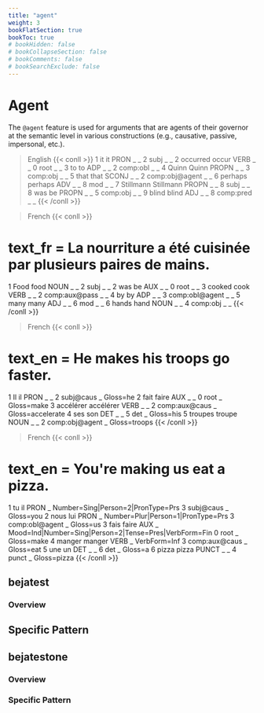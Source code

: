 ```yaml
---
title: "agent"
weight: 3
bookFlatSection: true
bookToc: true
# bookHidden: false
# bookCollapseSection: false
# bookComments: false
# bookSearchExclude: false
---
```

# Agent

The `@agent` feature is used for arguments that are agents of their governor at the semantic level in various constructions (e.g., causative, passive, impersonal, etc.).

> English
{{< conll >}}
1	it	it	PRON	_	_	2	subj	_	_
2	occurred	occur	VERB	_	_	0	root	_	_
3	to	to	ADP	_	_	2	comp:obl	_	_
4	Quinn	Quinn	PROPN	_	_	3	comp:obj	_	_
5	that	that	SCONJ	_	_	2	comp:obj@agent	_	_
6	perhaps	perhaps	ADV	_	_	8	mod	_	_
7	Stillmann	Stillmann	PROPN	_	_	8	subj	_	_
8	was	be	PROPN	_	_	5	comp:obj	_	_
9	blind	blind	ADJ	_	_	8	comp:pred	_	_
{{< /conll >}}

> French 
{{< conll >}}
# text_fr = La nourriture a été cuisinée par plusieurs paires de mains.
1	Food	food	NOUN	_	_	2	subj	_	_
2	was	be	AUX	_	_	0	root	_	_
3	cooked	cook	VERB	_	_	2	comp:aux@pass	_	_
4	by	by	ADP	_	_	3	comp:obl@agent	_	_
5	many	many	ADJ	_	_	6	mod	_	_
6	hands	hand	NOUN	_	_	4	comp:obj	_	_
{{< /conll >}}

> French
{{< conll >}}
# text_en = He makes his troops go faster.
1	Il	il	PRON	_	_	2	subj@caus	_	Gloss=he
2	fait	faire	AUX	_	_	0	root	_	Gloss=make
3	accélérer	accélérer	VERB	_	_	2	comp:aux@caus	_	Gloss=accelerate
4	ses	son	DET	_	_	5	det	_	Gloss=his
5	troupes	troupe	NOUN	_	_	2	comp:obj@agent	_	Gloss=troops
{{< /conll >}}

> French 
{{< conll >}}
# text_en = You're making us eat a pizza.
1	tu	il	PRON	_	Number=Sing|Person=2|PronType=Prs	3	subj@caus	_	Gloss=you
2	nous	lui	PRON	_	Number=Plur|Person=1|PronType=Prs	3	comp:obl@agent	_	Gloss=us
3	fais	faire	AUX	_	Mood=Ind|Number=Sing|Person=2|Tense=Pres|VerbForm=Fin	0	root	_	Gloss=make
4	manger	manger	VERB	_	VerbForm=Inf	3	comp:aux@caus	_	Gloss=eat
5	une	un	DET	_	_	6	det	_	Gloss=a
6	pizza	pizza	PUNCT	_	_	4	punct	_	Gloss=pizza
{{< /conll >}}


## bejatest

### Overview

## Specific Pattern




## bejatestone

### Overview

### Specific Pattern


